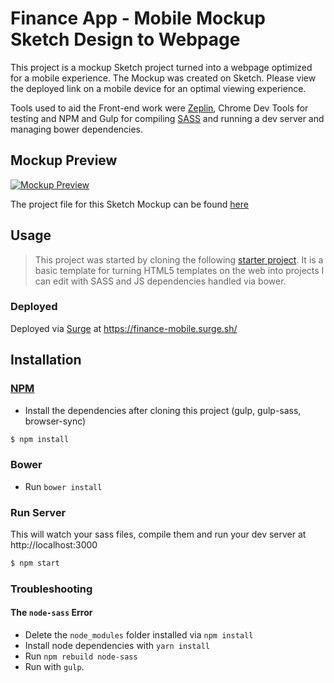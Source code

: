 # Finance App - Mobile Mockup Sketch Design to Webpage 
This project is a mockup Sketch project turned into a webpage optimized for a mobile experience. The Mockup was created on Sketch. Please view the deployed link on a mobile device for an optimal viewing experience. 

Tools used to aid the Front-end work were [Zeplin](https://zeplin.io/), Chrome Dev Tools for testing and NPM and Gulp for compiling [SASS](http://sass-lang.com/) and running a dev server and managing bower dependencies.

## Mockup Preview

[![Mockup Preview](https://preview.ibb.co/j78NxG/finance_mobile.png)](https://ibb.co/ei4vHG)

The project file for this Sketch Mockup can be found [here](https://www.sketchappsources.com/free-source/949-boa-mobile-banking-app-sketch-freebie-resource.html)


## Usage
> This project was started by cloning the following [starter project](https://github.com/Christianq010/sass_starter_pack). It is a basic template for turning HTML5 templates on the web into projects I can edit with SASS and JS dependencies handled via bower.


### Deployed
Deployed via [Surge](https://surge.sh/) at https://finance-mobile.surge.sh/


## Installation

### [NPM](https://docs.npmjs.com/cli/install)
* Install the dependencies after cloning this project (gulp, gulp-sass, browser-sync)

```sh
$ npm install
```

### Bower
* Run `bower install`

### Run Server
This will watch your sass files, compile them and run your dev server at http://localhost:3000

```sh
$ npm start
```

### Troubleshooting
#### The `node-sass` Error
* Delete the `node_modules` folder installed via `npm install`
* Install node dependencies with `yarn install`
* Run `npm rebuild node-sass`
* Run with `gulp`.
